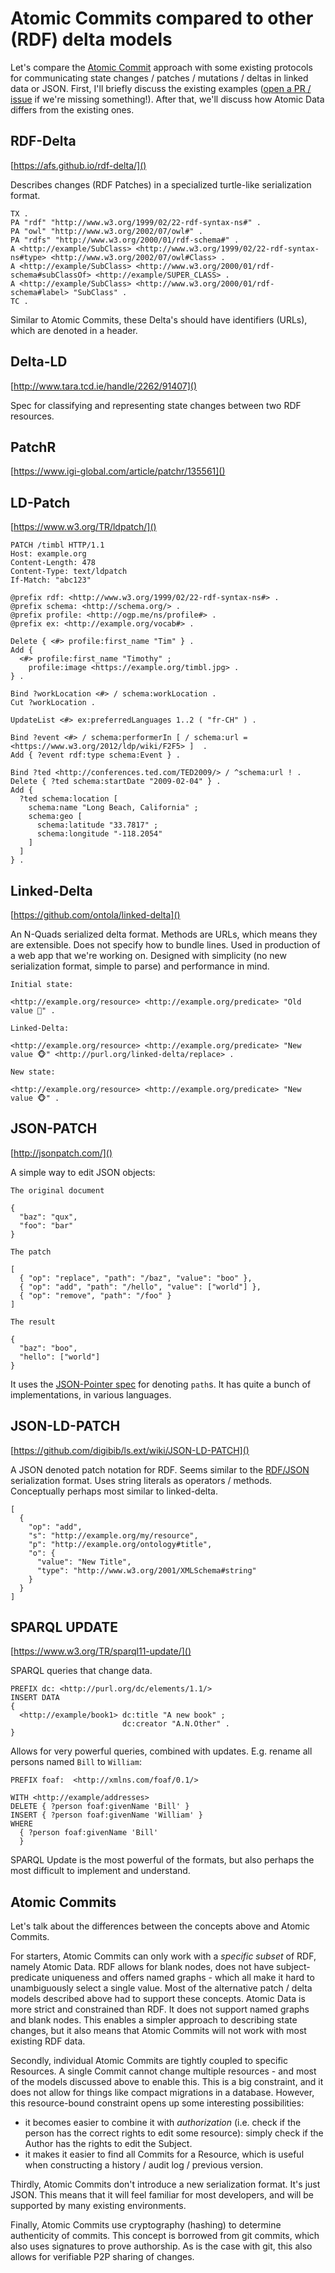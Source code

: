 # Atomic Commits compared to other (RDF) delta models

Let's compare the [Atomic Commit](concepts) approach with some existing protocols for communicating state changes / patches / mutations / deltas in linked data or JSON.
First, I'll briefly discuss the existing examples ([open a PR / issue](https://github.com/ontola/atomic-data/issues) if we're missing something!).
After that, we'll discuss how Atomic Data differs from the existing ones.

## RDF-Delta

[https://afs.github.io/rdf-delta/]()

Describes changes (RDF Patches) in a specialized turtle-like serialization format.

```
TX .
PA "rdf" "http://www.w3.org/1999/02/22-rdf-syntax-ns#" .
PA "owl" "http://www.w3.org/2002/07/owl#" .
PA "rdfs" "http://www.w3.org/2000/01/rdf-schema#" .
A <http://example/SubClass> <http://www.w3.org/1999/02/22-rdf-syntax-ns#type> <http://www.w3.org/2002/07/owl#Class> .
A <http://example/SubClass> <http://www.w3.org/2000/01/rdf-schema#subClassOf> <http://example/SUPER_CLASS> .
A <http://example/SubClass> <http://www.w3.org/2000/01/rdf-schema#label> "SubClass" .
TC .
```

Similar to Atomic Commits, these Delta's should have identifiers (URLs), which are denoted in a header.

## Delta-LD

[http://www.tara.tcd.ie/handle/2262/91407]()

Spec for classifying and representing state changes between two RDF resources.


## PatchR

[https://www.igi-global.com/article/patchr/135561]()

## LD-Patch

[https://www.w3.org/TR/ldpatch/]()

```
PATCH /timbl HTTP/1.1
Host: example.org
Content-Length: 478
Content-Type: text/ldpatch
If-Match: "abc123"

@prefix rdf: <http://www.w3.org/1999/02/22-rdf-syntax-ns#> .
@prefix schema: <http://schema.org/> .
@prefix profile: <http://ogp.me/ns/profile#> .
@prefix ex: <http://example.org/vocab#> .

Delete { <#> profile:first_name "Tim" } .
Add {
  <#> profile:first_name "Timothy" ;
    profile:image <https://example.org/timbl.jpg> .
} .

Bind ?workLocation <#> / schema:workLocation .
Cut ?workLocation .

UpdateList <#> ex:preferredLanguages 1..2 ( "fr-CH" ) .

Bind ?event <#> / schema:performerIn [ / schema:url = <https://www.w3.org/2012/ldp/wiki/F2F5> ]  .
Add { ?event rdf:type schema:Event } .

Bind ?ted <http://conferences.ted.com/TED2009/> / ^schema:url ! .
Delete { ?ted schema:startDate "2009-02-04" } .
Add {
  ?ted schema:location [
    schema:name "Long Beach, California" ;
    schema:geo [
      schema:latitude "33.7817" ;
      schema:longitude "-118.2054"
    ]
  ]
} .
```

## Linked-Delta

[https://github.com/ontola/linked-delta]()

An N-Quads serialized delta format.
Methods are URLs, which means they are extensible.
Does not specify how to bundle lines.
Used in production of a web app that we're working on.
Designed with simplicity (no new serialization format, simple to parse) and performance in mind.

```
Initial state:

<http://example.org/resource> <http://example.org/predicate> "Old value 🙈" .

Linked-Delta:

<http://example.org/resource> <http://example.org/predicate> "New value 🐵" <http://purl.org/linked-delta/replace> .

New state:

<http://example.org/resource> <http://example.org/predicate> "New value 🐵" .
```

## JSON-PATCH

[http://jsonpatch.com/]()

A simple way to edit JSON objects:

```
The original document

{
  "baz": "qux",
  "foo": "bar"
}

The patch

[
  { "op": "replace", "path": "/baz", "value": "boo" },
  { "op": "add", "path": "/hello", "value": ["world"] },
  { "op": "remove", "path": "/foo" }
]

The result

{
  "baz": "boo",
  "hello": ["world"]
}
```

It uses the [JSON-Pointer spec](http://tools.ietf.org/html/rfc6901) for denoting `path`s.
It has quite a bunch of implementations, in various languages.

## JSON-LD-PATCH

[https://github.com/digibib/ls.ext/wiki/JSON-LD-PATCH]()

A JSON denoted patch notation for RDF.
Seems similar to the [RDF/JSON](https://www.w3.org/TR/rdf-json/) serialization format.
Uses string literals as operators / methods.
Conceptually perhaps most similar to linked-delta.

```
[
  {
    "op": "add",
    "s": "http://example.org/my/resource",
    "p": "http://example.org/ontology#title",
    "o": {
      "value": "New Title",
      "type": "http://www.w3.org/2001/XMLSchema#string"
    }
  }
]
```

## SPARQL UPDATE

[https://www.w3.org/TR/sparql11-update/]()

SPARQL queries that change data.

```sparql
PREFIX dc: <http://purl.org/dc/elements/1.1/>
INSERT DATA
{
  <http://example/book1> dc:title "A new book" ;
                         dc:creator "A.N.Other" .
}
```

Allows for very powerful queries, combined with updates.
E.g. rename all persons named `Bill` to `William`:

```
PREFIX foaf:  <http://xmlns.com/foaf/0.1/>

WITH <http://example/addresses>
DELETE { ?person foaf:givenName 'Bill' }
INSERT { ?person foaf:givenName 'William' }
WHERE
  { ?person foaf:givenName 'Bill'
  }
```

SPARQL Update is the most powerful of the formats, but also perhaps the most difficult to implement and understand.

## Atomic Commits

Let's talk about the differences between the concepts above and Atomic Commits.

For starters, Atomic Commits can only work with a _specific subset_ of RDF, namely Atomic Data.
RDF allows for blank nodes, does not have subject-predicate uniqueness and offers named graphs - which all make it hard to unambiguously select a single value.
Most of the alternative patch / delta models described above had to support these concepts.
Atomic Data is more strict and constrained than RDF.
It does not support named graphs and blank nodes.
This enables a simpler approach to describing state changes, but it also means that Atomic Commits will not work with most existing RDF data.

Secondly, individual Atomic Commits are tightly coupled to specific Resources.
A single Commit cannot change multiple resources - and most of the models discussed above to enable this.
This is a big constraint, and it does not allow for things like compact migrations in a database.
However, this resource-bound constraint opens up some interesting possibilities:

- it becomes easier to combine it with _authorization_ (i.e. check if the person has the correct rights to edit some resource): simply check if the Author has the rights to edit the Subject.
- it makes it easier to find all Commits for a Resource, which is useful when constructing a history / audit log / previous version.

Thirdly, Atomic Commits don't introduce a new serialization format.
It's just JSON.
This means that it will feel familiar for most developers, and will be supported by many existing environments.

Finally, Atomic Commits use cryptography (hashing) to determine authenticity of commits.
This concept is borrowed from git commits, which also uses signatures to prove authorship.
As is the case with git, this also allows for verifiable P2P sharing of changes.
